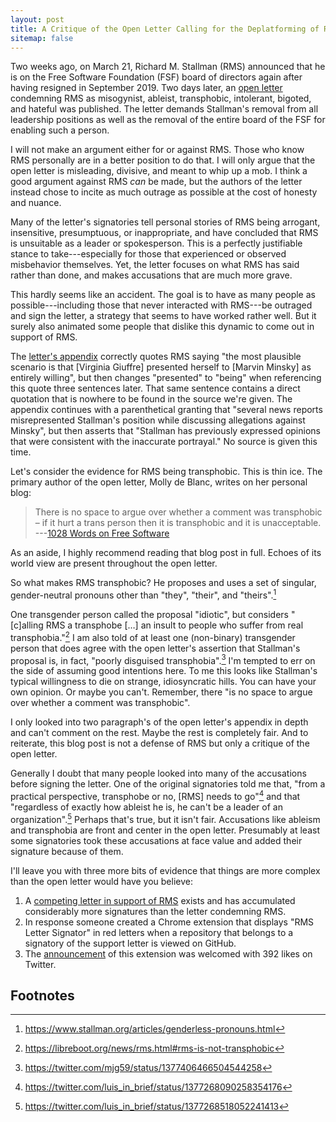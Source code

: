 ```yaml
---
layout: post
title: A Critique of the Open Letter Calling for the Deplatforming of RMS
sitemap: false
---
```


Two weeks ago, on March 21, Richard M. Stallman (RMS) announced that he is on the Free
Software Foundation (FSF) board of directors again after having resigned in September
2019\.  Two days later, an [open letter][] condemning RMS as misogynist, ableist,
transphobic, intolerant, bigoted, and hateful was published.  The letter demands
Stallman's removal from all leadership positions as well as the removal of the entire
board of the FSF for enabling such a person.

I will not make an argument either for or against RMS.  Those who know RMS personally are
in a better position to do that.  I will only argue that the open letter is misleading,
divisive, and meant to whip up a mob.  I think a good argument against RMS *can* be made,
but the authors of the letter instead chose to incite as much outrage as possible at the
cost of honesty and nuance.

Many of the letter's signatories tell personal stories of RMS being arrogant, insensitive,
presumptuous, or inappropriate, and have concluded that RMS is unsuitable as a leader or
spokesperson.  This is a perfectly justifiable stance to take---especially for those that
experienced or observed misbehavior themselves.  Yet, the letter focuses on what RMS has
said rather than done, and makes accusations that are much more grave.

This hardly seems like an accident.  The goal is to have as many people as
possible---including those that never interacted with RMS---be outraged and sign the
letter, a strategy that seems to have worked rather well.  But it surely also animated
some people that dislike this dynamic to come out in support of RMS.

The [letter's appendix][open-letter-appendix] correctly quotes RMS saying "the most
plausible scenario is that [Virginia Giuffre] presented herself to [Marvin Minsky] as
entirely willing", but then changes "presented" to "being" when referencing this quote
three sentences later.  That same sentence contains a direct quotation  that is nowhere to
be found in the source we're given.  The appendix continues with a parenthetical granting
that "several news reports misrepresented Stallman's position while discussing allegations
against Minsky", but then asserts that "Stallman has previously expressed opinions that
were consistent with the inaccurate portrayal."  No source is given this time.

Let's consider the evidence for RMS being transphobic.  This is thin ice.  The primary
author of the open letter, Molly de Blanc, writes on her personal blog:

> There is no space to argue over whether a comment was transphobic – if it hurt a trans
> person then it is transphobic and it is unacceptable.  
---[1028 Words on Free Software](http://deblanc.net/blog/2021/01/12/1028-words-on-free-software/)

As an aside, I highly recommend reading that blog post in full.  Echoes of its world view
are present throughout the open letter.

So what makes RMS transphobic?  He proposes and uses a set of singular, gender-neutral
pronouns other than "they", "their", and "theirs".[^genderless-pronouns]

One transgender person called the proposal "idiotic", but considers "[c]alling RMS a
transphobe […] an insult to people who suffer from real transphobia."[^leah-rowe] I am
also told of at least one (non-binary) transgender person that does agree with the open
letter's assertion that Stallman's proposal is, in fact, "poorly disguised
transphobia".[^fucking-transphobic] I'm tempted to err on the side of assuming good
intentions here.  To me this looks like Stallman's typical willingness to die on strange,
idiosyncratic hills.  You can have your own opinion.  Or maybe you can't.  Remember, there
"is no space to argue over whether a comment was transphobic".

I only looked into two paragraph's of the open letter's appendix in depth and can't
comment on the rest.  Maybe the rest is completely fair.  And to reiterate, this blog post
is not a defense of RMS but only a critique of the open letter.

Generally I doubt that many people looked into many of the accusations before signing the
letter.  One of the original signatories told me that, "from a practical perspective,
transphobe or no, [RMS] needs to go"[^luis-1] and that "regardless of exactly how ableist
he is, he can't be a leader of an organization".[^luis-2]  Perhaps that's true, but it
isn't fair.  Accusations like ableism and transphobia are front and center in the open
letter.  Presumably at least some signatories took these accusations at face value and
added their signature because of them.

I'll leave you with three more bits of evidence that things are more complex than the open
letter would have you believe:

1.  A [competing letter in support of RMS][] exists and has accumulated considerably more
    signatures than the letter condemning RMS.
2.  In response someone created a Chrome extension that displays "RMS Letter Signator" in
    red letters when a repository that belongs to a signatory of the support letter is
    viewed on GitHub.
3.  The [announcement][extension-announcement] of this extension was welcomed with 392
    likes on Twitter.

## Footnotes

[^genderless-pronouns]: <https://www.stallman.org/articles/genderless-pronouns.html>
[^leah-rowe]: <https://libreboot.org/news/rms.html#rms-is-not-transphobic>
[^fucking-transphobic]: <https://twitter.com/mjg59/status/1377406466504544258>
[^luis-1]: <https://twitter.com/luis_in_brief/status/1377268090258354176>
[^luis-2]: <https://twitter.com/luis_in_brief/status/1377268518052241413>

[open letter]: https://rms-open-letter.github.io
[open-letter-appendix]: https://rms-open-letter.github.io/appendix
[competing letter in support of RMS]: https://rms-support-letter.github.io
[extension-announcement]: https://twitter.com/aaronbassett/status/1376601712379764737
